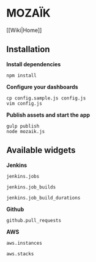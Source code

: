 MOZAÏK
======

[[Wiki|Home]]

Installation
------------

**Install dependencies**

```
npm install
```

**Configure your dashboards**

```
cp config.sample.js config.js
vim config.js
```

**Publish assets and start the app**

```
gulp publish
node mozaik.js
```

Available widgets
-----------------

**Jenkins**

`jenkins.jobs`

`jenkins.job_builds`

`jenkins.job_build_durations`

**Github**

`github.pull_requests`

**AWS**

`aws.instances`

`aws.stacks`
